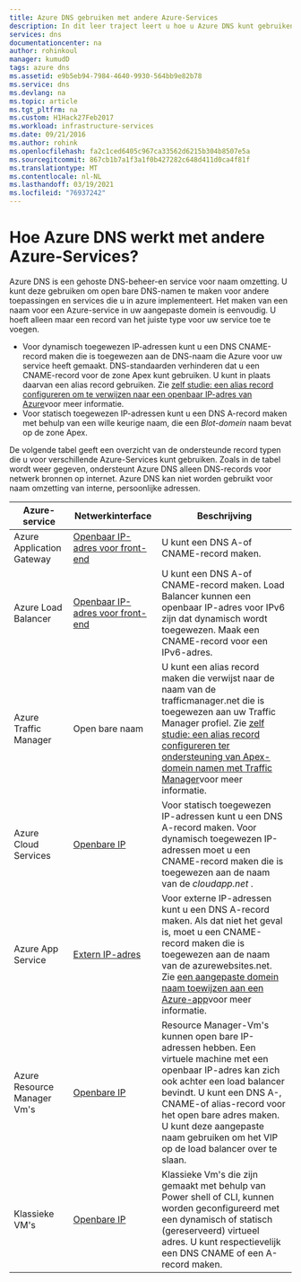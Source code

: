 ```yaml
---
title: Azure DNS gebruiken met andere Azure-Services
description: In dit leer traject leert u hoe u Azure DNS kunt gebruiken om namen voor andere Azure-Services op te lossen
services: dns
documentationcenter: na
author: rohinkoul
manager: kumudD
tags: azure dns
ms.assetid: e9b5eb94-7984-4640-9930-564bb9e82b78
ms.service: dns
ms.devlang: na
ms.topic: article
ms.tgt_pltfrm: na
ms.custom: H1Hack27Feb2017
ms.workload: infrastructure-services
ms.date: 09/21/2016
ms.author: rohink
ms.openlocfilehash: fa2c1ced6405c967ca33562d6215b304b8507e5a
ms.sourcegitcommit: 867cb1b7a1f3a1f0b427282c648d411d0ca4f81f
ms.translationtype: MT
ms.contentlocale: nl-NL
ms.lasthandoff: 03/19/2021
ms.locfileid: "76937242"
---
```

# <a name="how-azure-dns-works-with-other-azure-services"></a>Hoe Azure DNS werkt met andere Azure-Services?

Azure DNS is een gehoste DNS-beheer-en service voor naam omzetting. U kunt deze gebruiken om open bare DNS-namen te maken voor andere toepassingen en services die u in azure implementeert. Het maken van een naam voor een Azure-service in uw aangepaste domein is eenvoudig. U hoeft alleen maar een record van het juiste type voor uw service toe te voegen.

* Voor dynamisch toegewezen IP-adressen kunt u een DNS CNAME-record maken die is toegewezen aan de DNS-naam die Azure voor uw service heeft gemaakt. DNS-standaarden verhinderen dat u een CNAME-record voor de zone Apex kunt gebruiken. U kunt in plaats daarvan een alias record gebruiken. Zie [zelf studie: een alias record configureren om te verwijzen naar een openbaar IP-adres van Azure](tutorial-alias-pip.md)voor meer informatie.
* Voor statisch toegewezen IP-adressen kunt u een DNS A-record maken met behulp van een wille keurige naam, die een *Blot-domein* naam bevat op de zone Apex.

De volgende tabel geeft een overzicht van de ondersteunde record typen die u voor verschillende Azure-Services kunt gebruiken. Zoals in de tabel wordt weer gegeven, ondersteunt Azure DNS alleen DNS-records voor netwerk bronnen op internet. Azure DNS kan niet worden gebruikt voor naam omzetting van interne, persoonlijke adressen.

| Azure-service | Netwerkinterface | Beschrijving |
| --- | --- | --- |
| Azure Application Gateway |[Openbaar IP-adres voor front-end](dns-custom-domain.md#public-ip-address) |U kunt een DNS A-of CNAME-record maken. |
| Azure Load Balancer |[Openbaar IP-adres voor front-end](dns-custom-domain.md#public-ip-address) |U kunt een DNS A-of CNAME-record maken. Load Balancer kunnen een openbaar IP-adres voor IPv6 zijn dat dynamisch wordt toegewezen. Maak een CNAME-record voor een IPv6-adres. |
| Azure Traffic Manager |Open bare naam |U kunt een alias record maken die verwijst naar de naam van de trafficmanager.net die is toegewezen aan uw Traffic Manager profiel. Zie [zelf studie: een alias record configureren ter ondersteuning van Apex-domein namen met Traffic Manager](tutorial-alias-tm.md)voor meer informatie. |
| Azure Cloud Services |[Openbare IP](dns-custom-domain.md#public-ip-address) |Voor statisch toegewezen IP-adressen kunt u een DNS A-record maken. Voor dynamisch toegewezen IP-adressen moet u een CNAME-record maken die is toegewezen aan de naam van de *cloudapp.net* .|
| Azure App Service | [Extern IP-adres](dns-custom-domain.md#app-service-web-apps) |Voor externe IP-adressen kunt u een DNS A-record maken. Als dat niet het geval is, moet u een CNAME-record maken die is toegewezen aan de naam van de azurewebsites.net. Zie [een aangepaste domein naam toewijzen aan een Azure-app](../app-service/app-service-web-tutorial-custom-domain.md)voor meer informatie. |
| Azure Resource Manager Vm's |[Openbare IP](dns-custom-domain.md#public-ip-address) |Resource Manager-Vm's kunnen open bare IP-adressen hebben. Een virtuele machine met een openbaar IP-adres kan zich ook achter een load balancer bevindt. U kunt een DNS A-, CNAME-of alias-record voor het open bare adres maken. U kunt deze aangepaste naam gebruiken om het VIP op de load balancer over te slaan. |
| Klassieke VM's |[Openbare IP](dns-custom-domain.md#public-ip-address) |Klassieke Vm's die zijn gemaakt met behulp van Power shell of CLI, kunnen worden geconfigureerd met een dynamisch of statisch (gereserveerd) virtueel adres. U kunt respectievelijk een DNS CNAME of een A-record maken. |
